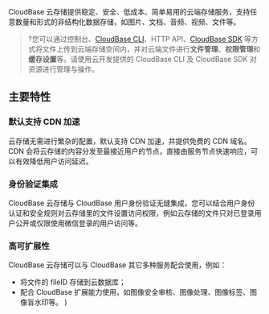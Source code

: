CloudBase 云存储提供稳定、安全、低成本、简单易用的云端存储服务，支持任意数量和形式的非结构化数据存储，如图片、文档、音频、视频、文件等。

>?您可以通过控制台、[CloudBase CLI](https://docs.cloudbase.net/cli-v1/storage.html)、HTTP API、[CloudBase SDK](https://docs.cloudbase.net/api-reference/webv2/storage.html) 等方式将文件上传到云端存储空间内，并对云端文件进行**文件管理**、**权限管理**和**缓存设置**等。请使用云开发提供的 CloudBase CLI 及 CloudBase SDK 对资源进行管理与操作。

## 主要特性

### 默认支持 CDN 加速

云存储无需进行繁杂的配置，默认支持 CDN 加速，并提供免费的 CDN 域名。CDN 会将云存储的内容分发至最接近用户的节点，直接由服务节点快速响应，可以有效降低用户访问延迟。

### 身份验证集成

CloudBase 云存储与 CloudBase 用户身份验证无缝集成，您可以结合用户身份认证和安全规则对云存储里的文件设置访问权限，例如云存储的文件只对已登录用户公开或仅限使用微信登录的用户访问等。

### 高可扩展性

CloudBase 云存储可以与 CloudBase 其它多种服务配合使用，例如：

- 将文件的 fileID 存储到云数据库；
- 配合 CloudBase 扩展能力使用，如图像安全审核、图像处理、图像标签、图像盲水印等。
)
